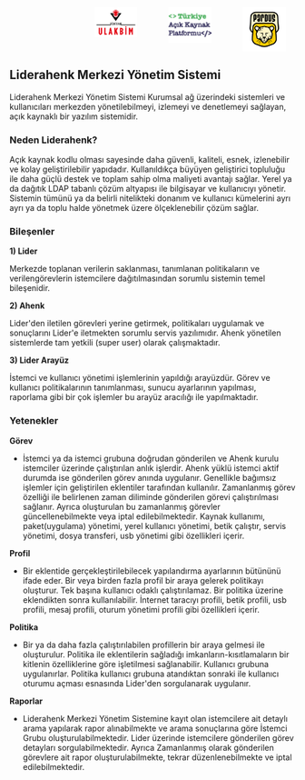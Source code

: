 <div align="top">
  <div style="display: flex;">&nbsp; &nbsp; &nbsp; &nbsp;&nbsp; &nbsp; &nbsp; &nbsp; &nbsp; &nbsp; &nbsp; &nbsp;&nbsp; &nbsp; &nbsp; &nbsp; &nbsp; &nbsp; &nbsp; &nbsp;&nbsp;
    <img style="width: 15%; height: 15%" title="TÜBİTAK-ULAKBİM" src="./images/ulakbim.png" class="img-fluid" alt="">&nbsp; &nbsp; &nbsp; &nbsp;&nbsp; &nbsp; &nbsp; &nbsp;
    <img style="width: 15%; height: 15%" title="Türkiye Açık Kaynak Platformu" src="./images/acik_kaynak_platformu.png" class="img-fluid" alt="">&nbsp; &nbsp; &nbsp; &nbsp;&nbsp; &nbsp; &nbsp; &nbsp;
    <img style="width: 15%; height: 15%;" title="Pardus" src="./images/pardus.png" class="img-fluid" alt="">
  </div>
</div>

## Liderahenk Merkezi Yönetim Sistemi

Liderahenk Merkezi Yönetim Sistemi
Kurumsal ağ üzerindeki sistemleri ve kullanıcıları merkezden yönetilebilmeyi, izlemeyi 
ve denetlemeyi sağlayan, açık kaynaklı bir yazılım sistemidir.

### Neden Liderahenk?

Açık kaynak kodlu olması sayesinde daha güvenli, kaliteli, esnek, izlenebilir ve kolay geliştirilebilir 
yapıdadır. Kullanıldıkça büyüyen geliştirici topluluğu ile daha güçlü destek ve toplam sahip olma maliyeti 
avantajı sağlar. Yerel ya da dağıtık LDAP tabanlı çözüm altyapısı ile bilgisayar ve kullanıcıyı yönetir. 
Sistemin tümünü ya da belirli nitelikteki donanım ve kullanıcı kümelerini ayrı ayrı ya da toplu halde 
yönetmek üzere ölçeklenebilir çözüm sağlar.

### Bileşenler

**1) Lider**

Merkezde toplanan verilerin saklanması, tanımlanan politikaların ve verilengörevlerin istemcilere dağıtılmasından sorumlu sistemin temel bileşenidir.

**2) Ahenk**

Lider'den iletilen görevleri yerine getirmek, politikaları uygulamak ve sonuçlarını Lider'e iletmekten sorumlu servis yazılımıdır. Ahenk yönetilen sistemlerde tam yetkili (super user) olarak çalışmaktadır.

**3) Lider Arayüz**

İstemci ve kullanıcı yönetimi işlemlerinin yapıldığı arayüzdür. Görev ve kullanıcı politikalarının tanımlanması, sunucu ayarlarının yapılması, raporlama gibi bir çok işlemler bu arayüz aracılığı ile yapılmaktadır.

### Yetenekler
**Görev**

- İstemci ya da istemci grubuna doğrudan gönderilen ve Ahenk kurulu istemciler üzerinde çalıştırılan anlık işlerdir. Ahenk yüklü istemci aktif durumda ise gönderilen görev anında uygulanır. Genellikle bağımsız işlemler için geliştirilen eklentiler tarafından kullanılır. Zamanlanmış görev özelliği ile belirlenen zaman diliminde gönderilen görevi çalıştırılması sağlanır. Ayrıca oluşturulan bu zamanlanmış görevler güncellenebilmekte veya iptal edilebilmektedir. Kaynak kullanımı, paket(uygulama) yönetimi, yerel kullanıcı yönetimi, betik çalıştır, servis yönetimi, dosya transferi, usb yönetimi gibi özellikleri içerir.

**Profil**

- Bir eklentide gerçekleştirilebilecek yapılandırma ayarlarının bütününü ifade eder. Bir veya birden fazla profil bir araya gelerek politikayı oluşturur. Tek başına kullanıcı odaklı çalıştırılamaz. Bir politika üzerine eklendikten sonra kullanılabilir. İnternet taracıyı profili, betik profili, usb profili, mesaj profili, oturum yönetimi profili gibi özellikleri içerir.

**Politika**

- Bir ya da daha fazla çalıştırılabilen profillerin bir araya gelmesi ile oluşturulur. Politika ile eklentilerin sağladığı imkanların-kısıtlamaların bir kitlenin özelliklerine göre işletilmesi sağlanabilir. Kullanıcı grubuna uygulanırlar. Politika kullanıcı grubuna atandıktan sonraki ile kullanıcı oturumu açması esnasında Lider'den sorgulanarak uygulanır.

**Raporlar**

- Liderahenk Merkezi Yönetim Sistemine kayıt olan istemcilere ait detaylı arama yapılarak rapor alınabilmekte ve arama sonuçlarına göre İstemci Grubu oluşturulabilmektedir. Lider üzerinde istemcilere gönderilen görev detayları sorgulabilmektedir. Ayrıca Zamanlanmış olarak gönderilen görevlere ait rapor oluşturulabilmekte, tekrar düzenlenebilmekte ve iptal edilebilmektedir.